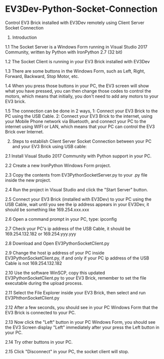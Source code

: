# EV3Dev-Python-Socket-Connection
Control EV3 Brick installed with EV3Dev remotely using Client Server Socket Connection

1. Introduction

1.1 The Socket Server is a Windows Form running in Visual Studio 2017 Community, written by Python with IronPython 2.7 (32 bit)

1.2 The Socket Client is running in your EV3 Brick installed with EV3Dev

1.3 There are some buttons in the Windows Form, such as Left, Right, Forward, Backward, Stop Motor, etc.

1.4 When you press those buttons in your PC, the EV3 screen will show what you have pressed, you can then change those codes to control the motors, which means that initially, you don't need to add any motors to your EV3 brick.

1.5 The connection can be done in 2 ways, 1: Connect your EV3 Brick to the PC using the USB Cable.  2: Connect your EV3 Brick to the internet, using your Mobile Phone network via Bluetooth, and connect your PC to the internet using WIFI or LAN, which means that your PC can control the EV3 Brick over Internet.



2. Steps to establish Client Server Socket Connection between your PC and your EV3 Brick using USB cable:

2.1 Install Visual Studio 2017 Community with Python support in your PC.

2.2 Create a new IronPython Windows Form project.

2.3 Copy the contents from EV3PythonSocketServer.py to your .py file inside the new project.

2.4 Run the project in Visual Studio and click the "Start Server" button.

2.5 Connect your EV3 Brick (installed with EV3Dev) to your PC using the USB Cable, wait until you see the ip address appears in your EV3Dev, it should be something like 169.254.xxx.xxx

2.6 Open a command prompt in your PC, type: ipconfig

2.7 Check your PC's ip address of the USB Cable, it should be 169.254.132.182 or 169.254.yyy.yyy

2.8 Download and Open EV3PythonSocketClient.py

2.9 Change the host ip address of your PC inside EV3PythonSocketClient.py, if and only if your PC ip address of the USB Cable is not 169.254.132.182

2.10 Use the software WinSCP, copy this updated EV3PythonSocketClient.py to your EV3 Brick, remember to set the file executable during the upload process.

2.11 Select the File Explorer inside your EV3 Brick, then select and run EV3PhthonSocketClient.py

2.12 After a few seconds, you should see in your PC Windows Form that the EV3 Brick is connected to your PC.

2.13 Now click the "Left" button in your PC Windows Form, you should see the EV3 Screen display "Left" immediately after your press the Left button in your PC.

2.14 Try other buttons in your PC.

2.15 Click "Disconnect" in your PC, the socket client will stop.


